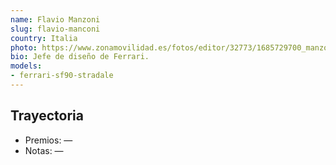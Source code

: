 ```yaml
---
name: Flavio Manzoni
slug: flavio-manconi
country: Italia
photo: https://www.zonamovilidad.es/fotos/editor/32773/1685729700_manzoni-3.jpg
bio: Jefe de diseño de Ferrari.
models:
- ferrari-sf90-stradale
---
```


## Trayectoria

- Premios: —
- Notas: —

